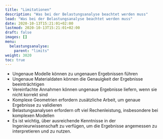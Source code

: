 ```yaml
---
title: "Limitationen"
description: "Was bei der Belastungsanalyse beachtet werden muss"
lead: "Was bei der Belastungsanalyse beachtet werden muss"
date: 2020-10-13T15:21:01+02:00
lastmod: 2020-10-13T15:21:01+02:00
draft: false
images: []
menu:
  belastungsanalyse:
    parent: "limits"
weight: 3020
toc: true
---
```


- Ungenaue Modelle können zu ungenauen Ergebnissen führen
- Ungenaue Materialdaten können die Genauigkeit der Ergebnisse beeinträchtigen
- Vereinfachte Annahmen können ungenaue Ergebnisse liefern, wenn sie nicht korrekt sind
- Komplexe Geometrien erfordern zusätzliche Arbeit, um genaue Ergebnisse zu validieren
- Belastungsanalysen erfordern oft viel Rechenleistung, insbesondere bei komplexen Modellen
- Es ist wichtig, über ausreichende Kenntnisse in der Ingenieurwissenschaft zu verfügen, um die Ergebnisse angemessen zu interpretieren und zu nutzen.